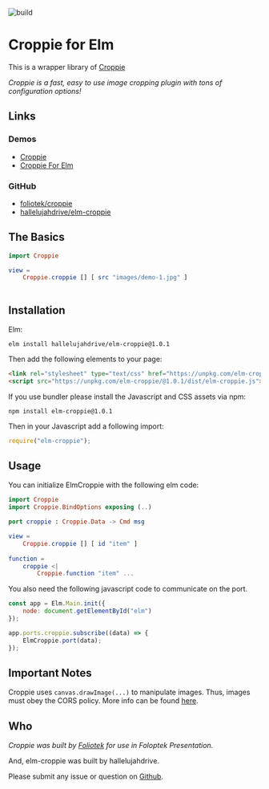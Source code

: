 ![build](https://github.com/hallelujahdrive/elm-croppie/workflows/build/badge.svg)
# Croppie for Elm

This is a wrapper library of [Croppie](https://github.com/foliotek/croppie/)

_Croppie is a fast, easy to use image cropping plugin with tons of configuration options!_


## Links

### Demos
- [Croppie](https://foliotek.github.io/Croppie)
- [Croppie For Elm](https://hallelujahdrive.github.io/elm-croppie)

### GitHub
- [foliotek/croppie](https://github.com/foliotek/croppie/)
- [hallelujahdrive/elm-croppie](https://github.com/hallelujahdrive/elm-croppie)

## The Basics
```elm
import Croppie

view =
    Croppie.croppie [] [ src "images/demo-1.jpg" ]
    
```

## Installation
Elm:
```
elm install hallelujahdrive/elm-croppie@1.0.1
```

Then add the following elements to your page:
```html
<link rel="stylesheet" type="text/css" href="https://unpkg.com/elm-croppie/@1.0.1/dist/elm-croppie.css" />
<script src="https://unpkg.com/elm-croppie/@1.0.1/dist/elm-croppie.js"></script>
```

If you use bundler please install the Javascript and CSS assets via npm:
```
npm install elm-croppie@1.0.1
```

Then in your Javascript add a following import:
```javascript
require("elm-croppie");
```


## Usage
You can initialize ElmCroppie with the following elm code:

```elm
import Croppie
import Croppie.BindOptions exposing (..)

port croppie : Croppie.Data -> Cmd msg

view =
    Croppie.croppie [] [ id "item" ]
    
function =
    croppie <|
        Croppie.function "item" ...
```

You also need the following javascript code to communicate on the port.
```javascript
const app = Elm.Main.init({
    node: document.getElementById("elm")
});

app.ports.croppie.subscribe((data) => {
    ElmCroppie.port(data);
});
```

## Important Notes
Croppie uses `canvas.drawImage(...)` to manipulate images. Thus, images must obey the CORS policy. More info can be found [here](https://developer.mozilla.org/en-US/docs/Web/HTML/CORS_enabled_image).

## Who

_Croppie was built by [Foliotek](http://www.foliotek.com/) for use in Foloptek Presentation._

And, elm-croppie was built by hallelujahdrive.

Please submit any issue or question on [Github](https://github.com/hallelujahdrive/elm-croppie/issues).
